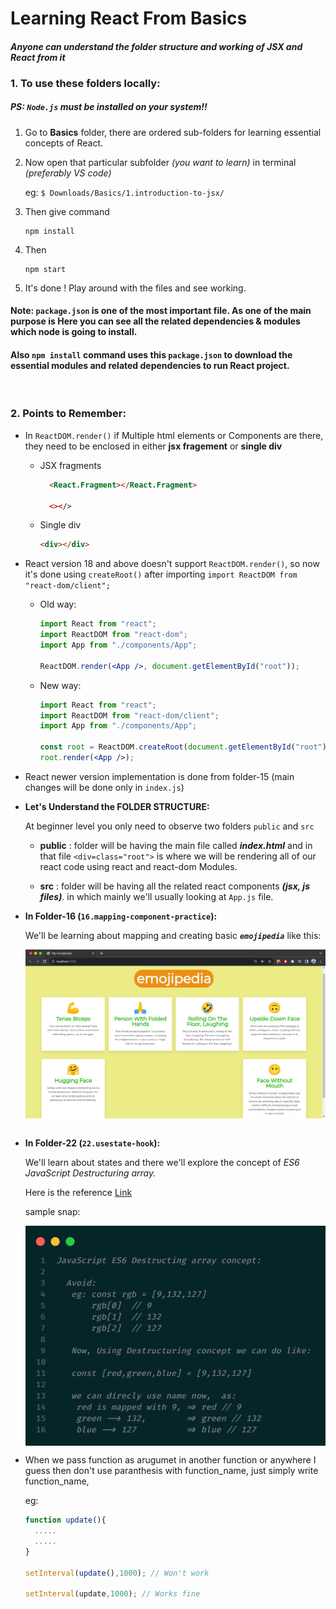 # Learning React From Basics

#### *Anyone can understand the folder structure and working of JSX and React from it*

### 1. To use these folders locally:

##### PS: *`Node.js`* must be installed on your system!!

1. Go to **Basics** folder, there are ordered sub-folders for learning essential concepts of React.
2. Now open that particular subfolder *(you want to learn)* in terminal *(preferably VS code)*
    
   eg: `$ Downloads/Basics/1.introduction-to-jsx/`
3. Then give command

    ```
    npm install
    ```

4. Then

    ```
    npm start
    ```  

5. It's done ! Play around with the files and see working.

#### **Note:** `package.json`  is one of the most important file. As one of the main purpose is Here you can see all the related dependencies & modules which **node** is going to install.
#### Also **`npm install`** command uses this `package.json` to download the essential modules and related dependencies to run React project.

<br>

### 2. Points to Remember:

- In `ReactDOM.render()` if Multiple html elements or Components are there, they need to be enclosed in either **jsx fragement** or **single div**

  - JSX fragments

    ```html
      <React.Fragment></React.Fragment>

      <></>
      ```

  - Single div

    ```html
    <div></div>
    ```
- React version 18 and above doesn't support ``ReactDOM.render()``, so now it's done using ``createRoot()`` after importing ``import ReactDOM from "react-dom/client";``
  
  - Old way:
    ```jsx
    import React from "react";
    import ReactDOM from "react-dom";
    import App from "./components/App";

    ReactDOM.render(<App />, document.getElementById("root"));
    ```
  - New way:
      ```jsx
      import React from "react";
      import ReactDOM from "react-dom/client";
      import App from "./components/App";

      const root = ReactDOM.createRoot(document.getElementById("root"));
      root.render(<App />);
      ```
- React newer version implementation is done from folder-15 (main changes will be done only in ``index.js``)

- **Let's Understand the FOLDER STRUCTURE:**

  At beginner level you only need to observe two folders
  `public`  and `src`

    - **public** : folder will be having the main file called ***index.html***
    and in that file `<div=class="root">` is where we will be rendering all of our react code using react and react-dom Modules.

   - **src** : folder will be having all the related react components ***(jsx, js files)***.
      in which mainly we'll usually looking at `App.js` file.<br>

- **In Folder-16 (``16.mapping-component-practice``):**
  
    We'll be learning about mapping and creating basic ***``emojipedia``*** like this:

  <img align="right" alt="emoji-pedia" width="800" src="./images/emojipedia.png">
  &nbsp 

- **In Folder-22 (``22.usestate-hook``):**
    
    We'll learn about states and there we'll explore the concept of *ES6 JavaScript Destructuring array.*


    Here is the reference <a href="https://developer.mozilla.org/en-US/docs/Web/JavaScript/Reference/Operators/Destructuring_assignment" target="_blank">Link</a>
    

    sample snap:
    
    
    <img align="center" alt="ES6-Destructuing" width="600" src="./images/DestructuringArrayES6.png">
    

 - When we pass function as arugumet in another function or anywhere I guess then don't use paranthesis with function_name, just simply write function_name,
  
   eg:
      ```js
      function update(){
        .....
        .....
      }

      setInterval(update(),1000); // Won't work

      setInterval(update,1000); // Works fine
      ```
  